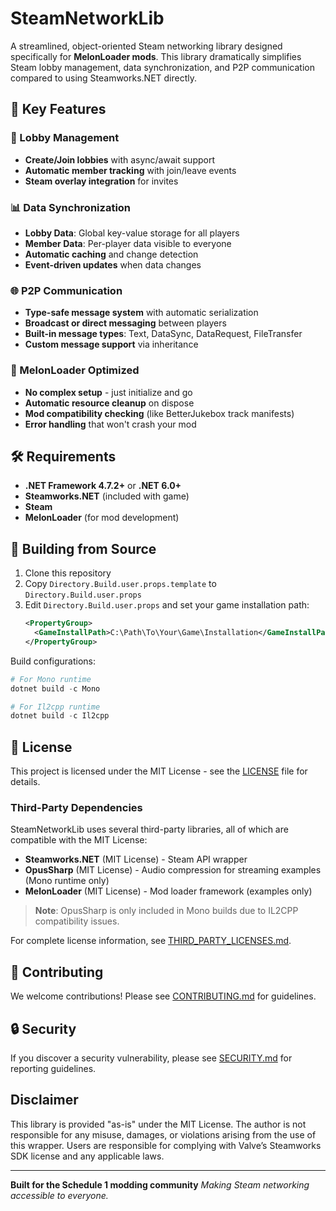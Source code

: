 # SteamNetworkLib

A streamlined, object-oriented Steam networking library designed specifically for **MelonLoader mods**. This library dramatically simplifies Steam lobby management, data synchronization, and P2P communication compared to using Steamworks.NET directly.

## 🚀 Key Features

### **🏢 Lobby Management**
- **Create/Join lobbies** with async/await support
- **Automatic member tracking** with join/leave events
- **Steam overlay integration** for invites

### **📊 Data Synchronization**
- **Lobby Data**: Global key-value storage for all players
- **Member Data**: Per-player data visible to everyone  
- **Automatic caching** and change detection
- **Event-driven updates** when data changes

### **🌐 P2P Communication**
- **Type-safe message system** with automatic serialization
- **Broadcast or direct messaging** between players
- **Built-in message types**: Text, DataSync, DataRequest, FileTransfer
- **Custom message support** via inheritance

### **🔧 MelonLoader Optimized**
- **No complex setup** - just initialize and go
- **Automatic resource cleanup** on dispose
- **Mod compatibility checking** (like BetterJukebox track manifests)
- **Error handling** that won't crash your mod

## 🛠️ Requirements

- **.NET Framework 4.7.2+** or **.NET 6.0+**
- **Steamworks.NET** (included with game)
- **Steam**
- **MelonLoader** (for mod development)

## 🔨 Building from Source

1. Clone this repository
2. Copy `Directory.Build.user.props.template` to `Directory.Build.user.props`
3. Edit `Directory.Build.user.props` and set your game installation path:
   ```xml
   <PropertyGroup>
     <GameInstallPath>C:\Path\To\Your\Game\Installation</GameInstallPath>
   </PropertyGroup>
   ```

Build configurations:
```powershell
# For Mono runtime
dotnet build -c Mono

# For Il2cpp runtime  
dotnet build -c Il2cpp
```

## 📄 License

This project is licensed under the MIT License - see the [LICENSE](LICENSE) file for details.

### Third-Party Dependencies

SteamNetworkLib uses several third-party libraries, all of which are compatible with the MIT License:

- **Steamworks.NET** (MIT License) - Steam API wrapper
- **OpusSharp** (MIT License) - Audio compression for streaming examples (Mono runtime only)
- **MelonLoader** (MIT License) - Mod loader framework (examples only)

> **Note**: OpusSharp is only included in Mono builds due to IL2CPP compatibility issues.

For complete license information, see [THIRD_PARTY_LICENSES.md](THIRD_PARTY_LICENSES.md).

## 🤝 Contributing

We welcome contributions! Please see [CONTRIBUTING.md](CONTRIBUTING.md) for guidelines.

## 🔒 Security

If you discover a security vulnerability, please see [SECURITY.md](SECURITY.md) for reporting guidelines.

## Disclaimer

This library is provided "as-is" under the MIT License. The author is not responsible for any misuse, damages, or violations arising from the use of this wrapper. Users are responsible for complying with Valve’s Steamworks SDK license and any applicable laws.

---

**Built for the Schedule 1 modding community**
*Making Steam networking accessible to everyone.*